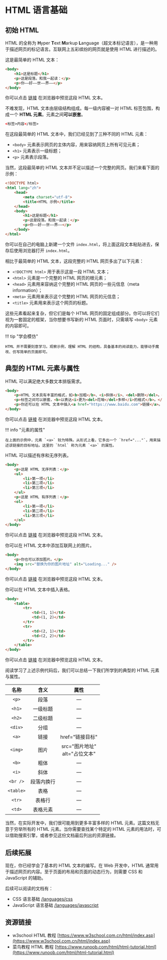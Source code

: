 # HTML 语言基础

## 初始 HTML

HTML 的全称为 **H**yper **T**ext **M**arkup **L**anguage（超文本标记语言），是一种用于描述网页的标记语言。互联网上五彩缤纷的网页就是使用 HTML 进行描述的。

这是最简单的 HTML 文本：

```html
<body>
    <h1>这是标题</h1>
    <p>这是段落。和我一起读：</p>
    <p>你——好——世——界——</p>
</body>
```

你可以点击 <a href="/static/languages/html/0.html" target="blank">链接</a> 在浏览器中预览这段 HTML 文本。

不难发现，HTML 文本由层级结构组成。每一级内容被一对 HTML 标签包围，构成一个 **HTML 元素**。元素之间**可以嵌套**。

```html
<标签>内容</标签>
```

在这段最简单的 HTML 文本中，我们已经见到了三种不同的 HTML 元素：

- `<body>` 元素表示网页的主体内容，用来容纳网页上所有可见元素；
- `<h1>` 元素表示一级标题；
- `<p>` 元素表示段落。

当然，这段最简单的 HTML 文本并不足以描述一个完整的网页。我们来看下面的示例：

```html
<!DOCTYPE html>
<html lang="zh">
    <head>
        <meta charset="utf-8">
        <title>HTML 示例</title>
    </head>
    <body>
        <h1>这是标题</h1>
        <p>这是段落。和我一起读：</p>
        <p>你——好——世——界——</p>
    </body>
</html>
```

你可以在自己的电脑上新建一个文件 `index.html`，将上面这段文本粘贴进去，保存后使用浏览器打开 `index.html`。

相比于最简单的 HTML 文本，这段完整的 HTML 网页多出了以下元素：

- `<!DOCTYPE html>` 用于表示这是一段 HTML 文本；
- `<html>` 元素是一个完整的 HTML 网页的根元素；
- `<head>` 元素用来容纳这个完整的 HTML 网页的一些元信息（meta information）；
- `<meta>` 元素用来表示这个完整的 HTML 网页的元信息；
- `<title>` 元素用来表示这个网页的标题。

这些元素看起来复杂，但它们是每个 HTML 网页的固定组成部分。你可以将它们视为一套固定的框架，当你想要书写新的 HTML 页面时，只需填写 `<body>` 元素的内容即可。

!!! tip "学会模仿"

    HTML 并不需要刻意学习。观察示例，理解 HTML 的结构，具备基本的阅读能力，能够动手魔改、仿写简单的页面即可。

## 典型的 HTML 元素与属性

HTML 可以满足绝大多数文本排版需求。

```html
<body>
    <p>HTML 文本具有丰富的格式，如<b>加粗</b>、<i>斜体</i>、<del>删除</del>。</p>
    <p>标签之间可以嵌套，<b>以表达<i>更为<del>花哨</del>多样</i>的格式</b>。</p>
    <p>你还可以在 HTML 文本中插入<a href="https://www.baidu.com">链接</a>。</p>
</body>
```

你可以点击 <a href="/static/languages/html/1.html" target="blank">链接</a> 在浏览器中预览这段 HTML 文本。

!!! info "元素的属性"

    在上面的示例中，元素 `<a>` 较为特殊。从形式上看，它多出一个 `href="..."`，用来描述该链接的目标地址。这里的 `html` 称为元素 `<a>` 的属性。 

HTML 可以描述有序和无序列表。

```html
<body>
    <p>这是 HTML 无序列表：</p>
    <ul>
        <li>第一项</li>
        <li>第二项</li>
        <li>第三项</li>
    </ul>
    <p>这是 HTML 有序列表：</p>
    <ol>
        <li>第一项</li>
        <li>第二项</li>
        <li>第三项</li>
    </ol>
</body>
```

你可以点击 <a href="/static/languages/html/2.html" target="blank">链接</a> 在浏览器中预览这段 HTML 文本。

你可以在 HTML 文本中添加互联网上的图片。

```html
<body>
    <p>你也可以添加图片。</p>
    <img src="替换为你的图片地址" alt="Loading..." />
</body>
```

你可以点击 <a href="/static/languages/html/3.html" target="blank">链接</a> 在浏览器中预览这段 HTML 文本。

你可以在 HTML 文本中插入表格。

```html
<body>
    <table>
        <tr>
            <td>(1, 1)</td>
            <td>(1, 2)</td>
        </tr>
        <tr>
            <td>(2, 1)</td>
            <td>(2, 2)</td>
        </tr>
    </table>
</body>
```

你可以点击 <a href="/static/languages/html/4.html" target="blank">链接</a> 在浏览器中预览这段 HTML 文本。

阅读学习了上述示例代码后，我们可以总结一下我们所学到的典型的 HTML 元素与属性。

|   名称   |    含义    |                属性                |
| :------: | :--------: | :--------------------------------: |
|  `<p>`   |    段落    |                 —                  |
|  `<h1>`  |  一级标题  |                 —                  |
|  `<h2>`  |  二级标题  |                 —                  |
| `<div>`  |    分组    |                 —                  |
|  `<a>`   |    链接    |          href="链接目标"           |
| `<img>`  |    图片    | src="图片地址"<br />alt="占位文本" |
|  `<b>`   |    粗体    |                 —                  |
|  `<i>`   |    斜体    |                 —                  |
| `<br />` | 段落内换行 |                 —                  |
| `<table>`|    表格    |                 —                  |
|  `<tr>`  |   表格行   |                 —                  |
|  `<td>`  |  表格元素  |                 —                  |

当然，在实际开发中，我们很可能用到更多丰富多样的 HTML 元素。这篇文档无意于穷举所有的 HTML 元素。当你需要查找某个特定的 HTML 元素的用法时，可以借助搜索引擎，或者参见这份文档最后列出的资源链接。

## 后续拓展

现在，你已经学会了基本的 HTML 文本的编写。在 Web 开发中，HTML 通常用于描述网页的内容。至于页面的布局和页面的动态行为，则需要 CSS 和 JavaScript 的辅助。

后续可以阅读的文档有：

- CSS 语言基础 [/languages/css](/languages/css)
- JavaScript 语言基础 [/languages/javascript](/languages/javascript)

## 资源链接

- w3school HTML 教程 [https://www.w3school.com.cn/html/index.asp](https://www.w3school.com.cn/html/index.asp)
- 菜鸟教程 HTML 教程 [https://www.runoob.com/html/html-tutorial.html](https://www.runoob.com/html/html-tutorial.html)
